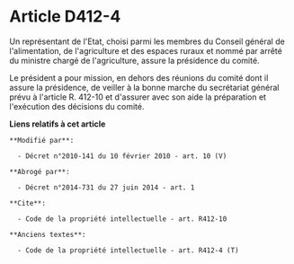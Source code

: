 # Article D412-4

Un représentant de l'Etat, choisi parmi les membres du Conseil général de l'alimentation, de l'agriculture et des espaces
ruraux et nommé par arrêté du ministre chargé de l'agriculture, assure la présidence du comité. 

Le président a pour mission, en dehors des réunions du comité dont il assure la présidence, de veiller à la bonne marche du
secrétariat général prévu à l'article R. 412-10 et d'assurer avec son aide la préparation et l'exécution des décisions du
comité.

**Liens relatifs à cet article**

	**Modifié par**:

	  - Décret n°2010-141 du 10 février 2010 - art. 10 (V)

	**Abrogé par**:

	  - Décret n°2014-731 du 27 juin 2014 - art. 1

	**Cite**:

	  - Code de la propriété intellectuelle - art. R412-10

	**Anciens textes**:

	  - Code de la propriété intellectuelle - art. R412-4 (T)
